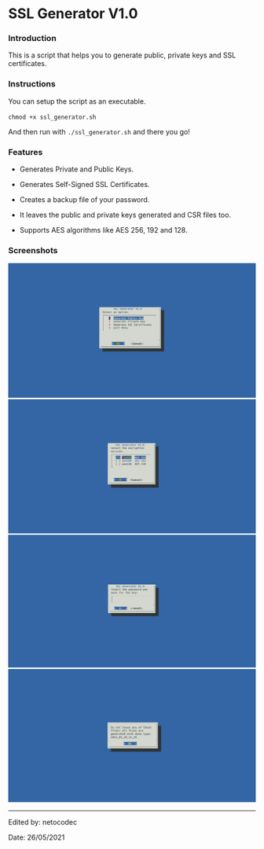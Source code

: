 # SSL Generator V1.0

### Introduction

This is a script that helps you to generate public, private keys and SSL certificates.


### Instructions

You can setup the script as an executable.

``
chmod +x ssl_generator.sh
``

And then run with ``./ssl_generator.sh`` and there you go!


### Features

- Generates Private and Public Keys.

- Generates Self-Signed SSL Certificates.

- Creates a backup file of your password.

- It leaves the public and private keys generated and CSR files too.

- Supports AES algorithms like AES 256, 192 and 128.


### Screenshots

![Main Menu](/screenshots/01.png "Main Menu")
![Encryption Menu](/screenshots/02.png "Encryption Menu")
![Password Menu](/screenshots/03.png "Password Menu")
![Final Message](/screenshots/04.png "Final Message")

---
Edited by: netocodec

Date: 26/05/2021
